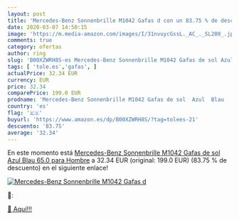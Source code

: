 ```yaml
---
layout: post
title: 'Mercedes-Benz Sonnenbrille M1042 Gafas d con un 83.75 % de descuento'
date: 2020-03-07 14:50:15
image: 'https://m.media-amazon.com/images/I/31nvuycGssL._AC_._SL200_.jpg'
comments: true
category: ofertas
author: ring
slug: 'B00XZWRH8S-es Mercedes-Benz Sonnenbrille M1042 Gafas de sol Azul Blau...'
tags: [ 'tole.es','gafas', ]
actualPrice: 32.34 EUR
currency: EUR
price: 32.34
comparePrice: 199.0 EUR
prodname: 'Mercedes-Benz Sonnenbrille M1042 Gafas de sol  Azul  Blau   65.0 para Hombre'
country: 'es'
flag: '🇪🇸'
buyurl: 'https://www.amazon.es/dp/B00XZWRH8S/?tag=tolees-21'
descuento: '83.75'
average: '32.34'
---
```


En este momento está [Mercedes-Benz Sonnenbrille M1042 Gafas de sol  Azul  Blau   65.0 para Hombre](https://www.amazon.es/dp/B00XZWRH8S/?tag=tolees-21) a 32.34 EUR (original: 199.0 EUR) (83.75 %  de descuento) en el siguiente enlace!

[![Mercedes-Benz Sonnenbrille M1042 Gafas d](https://m.media-amazon.com/images/I/31nvuycGssL._AC_._SL200_.jpg)](https://www.amazon.es/dp/B00XZWRH8S/?tag=tolees-21)

🔎:


[🛒 Aquí!!!](https://www.amazon.es/dp/B00XZWRH8S/?tag=tolees-21)
